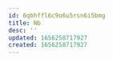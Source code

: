 ```yaml
---
id: 0qbhffl6c9o6u5rsn6i5bmg
title: Nb
desc: ''
updated: 1656258717927
created: 1656258717927
---
```


